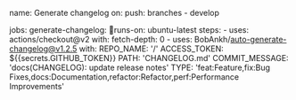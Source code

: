 name: Generate changelog
on:
    push:
        branches
            - develop

jobs:
  generate-changelog:
runs-on: ubuntu-latest
    steps:
    - uses: actions/checkout@v2
      with:
        fetch-depth: 0
    - uses: BobAnkh/auto-generate-changelog@v1.2.5
      with:
        REPO_NAME: '<YourUserName>/<YourRepoName>'
        ACCESS_TOKEN: ${{secrets.GITHUB_TOKEN}}
        PATH: 'CHANGELOG.md'
        COMMIT_MESSAGE: 'docs(CHANGELOG): update release notes'
        TYPE: 'feat:Feature,fix:Bug Fixes,docs:Documentation,refactor:Refactor,perf:Performance Improvements'
